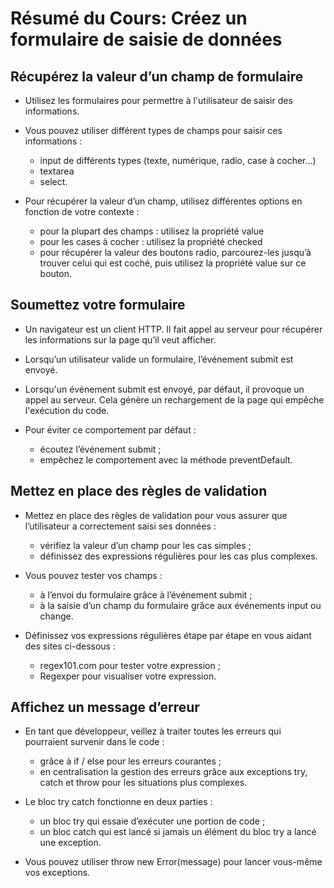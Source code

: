 # Résumé du Cours: Créez un formulaire de saisie de données

## Récupérez la valeur d’un champ de formulaire

* Utilisez les formulaires pour permettre à l'utilisateur de saisir des informations. 

* Vous pouvez utiliser différent types de champs pour saisir ces informations :

  - input de différents types (texte, numérique, radio, case à cocher…)
  - textarea
  - select.

* Pour récupérer la valeur d’un champ, utilisez différentes options en fonction de votre contexte :

  - pour la plupart des champs : utilisez la propriété value
  - pour les cases à cocher : utilisez la propriété checked
  - pour récupérer la valeur des boutons radio, parcourez-les jusqu’à trouver celui qui est coché, puis utilisez la propriété value sur ce bouton.
 
## Soumettez votre formulaire

* Un navigateur est un client HTTP. Il fait appel au serveur pour récupérer les informations sur la page qu’il veut afficher.

* Lorsqu’un utilisateur valide un formulaire, l’événement submit est envoyé.

* Lorsqu'un événement submit est envoyé, par défaut, il provoque un appel au serveur. Cela génère un rechargement de la page qui empêche l'exécution du code.

* Pour éviter ce comportement par défaut :

  - écoutez l’événement submit ;
  - empêchez le comportement avec la méthode preventDefault.
 
## Mettez en place des règles de validation 

* Mettez en place des règles de validation pour vous assurer que l’utilisateur a correctement saisi ses données :

  - vérifiez la valeur d’un champ pour les cas simples ;
  - définissez des expressions régulières pour les cas plus complexes.
 
* Vous pouvez tester vos champs :

  - à l’envoi du formulaire grâce à l’événement submit ;
  - à la saisie d’un champ du formulaire grâce aux événements input ou change.
 
* Définissez vos expressions régulières étape par étape en vous aidant des sites ci-dessous : 

  - regex101.com pour tester votre expression ;
  - Regexper pour visualiser votre expression.
 
## Affichez un message d’erreur

* En tant que développeur, veillez à traiter toutes les erreurs qui pourraient survenir dans le code : 

  - grâce à if / else pour les erreurs courantes ;
  - en centralisation la gestion des erreurs grâce aux exceptions try, catch et throw pour les situations plus complexes.
 
* Le bloc try catch fonctionne en deux parties :

  - un bloc try qui essaie d’exécuter une portion de code ;
  - un bloc catch qui est lancé si jamais un élément du bloc try a lancé une exception.
 
* Vous pouvez utiliser throw new Error(message) pour lancer vous-même vos exceptions.
